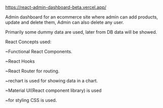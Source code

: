 https://react-admin-dashboard-beta.vercel.app/

Admin dashboard for an ecommerce site where admin can add products, update and delete them, Admin can also delete any user.

Primarily some dummy data are used, later from DB data will be showed.

React Concepts used:

~Functional React Components.

~React Hooks

~React Router for routing.

~rechart is used for showing data in a chart.

~Material UI(React component library) is used

~for styling CSS is used.
